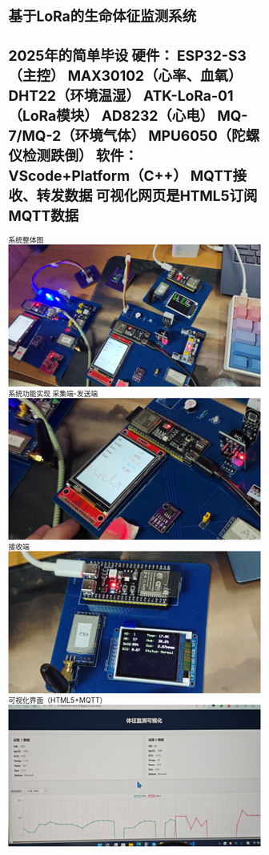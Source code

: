 # 基于LoRa的生命体征监测系统

2025年的简单毕设
硬件：  ESP32-S3（主控）  MAX30102（心率、血氧）  DHT22（环境温湿）  ATK-LoRa-01（LoRa模块）  AD8232（心电）  MQ-7/MQ-2（环境气体）  MPU6050（陀螺仪检测跌倒）  软件：  VScode+Platform（C++）  MQTT接收、转发数据  可视化网页是HTML5订阅MQTT数据
===============================================================
系统整体图
![image.](screenshot/1.jpg)
系统功能实现
采集端-发送端
![image.](screenshot/2.jpg)
接收端
![image.](screenshot/3.jpg)
可视化界面（HTML5+MQTT）
![image.](screenshot/4.jpg)
